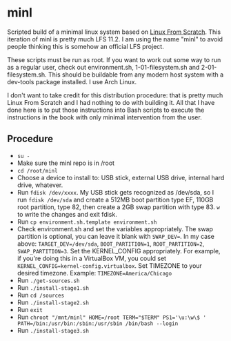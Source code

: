 # minl

Scripted build of a minimal linux system based on [Linux From Scratch](http://www.linuxfromscratch.org). This iteration of minl is pretty much LFS 11.2. I am using the name "minl" to avoid people thinking this is somehow an official LFS project.

These scripts must be run as root. If you want to work out some way to run as a regular user, check out environment.sh, 1-01-filesystem.sh and 2-01-filesystem.sh. This should be buildable from any modern host system with a dev-tools package installed. I use Arch Linux.

I don't want to take credit for this distribution procedure: that is pretty much Linux From Scratch and I had nothing to do with building it. All that I have done here is to put those instructions into Bash scripts to execute the instructions in the book with only minimal intervention from the user.

## Procedure

- `su -`
- Make sure the minl repo is in /root
- `cd /root/minl`
- Choose a device to install to: USB stick, external USB drive, internal hard drive, whatever.
- Run `fdisk /dev/xxxx`. My USB stick gets recognized as /dev/sda, so I run `fdisk /dev/sda` and create a 512MB boot partition type EF, 110GB root partition, type 82, then create a 2GB swap partition with type 83. `w` to write the changes and exit fdisk.
- Run `cp environment.sh.template environment.sh`
- Check environment.sh and set the variables appropriately. The swap partition is optional, you can leave it blank with `SWAP_DEV=`. In my case above: `TARGET_DEV=/dev/sda`, `BOOT_PARTITION=1`, `ROOT_PARTITION=2`, `SWAP_PARTITION=3`. Set the KERNEL_CONFIG appropriately. For example, if you're doing this in a VirtualBox VM, you could set `KERNEL_CONFIG=kernel-config.virtualbox`. Set TIMEZONE to your desired timezone. Example: `TIMEZONE=America/Chicago`
- Run `./get-sources.sh`
- Run `./install-stage1.sh`
- Run `cd /sources`
- Run `./install-stage2.sh`
- Run `exit`
- Run `chroot "/mnt/minl" HOME=/root TERM="$TERM" PS1='\u:\w\$ ' PATH=/bin:/usr/bin:/sbin:/usr/sbin /bin/bash --login`
- Run `./install-stage3.sh`
